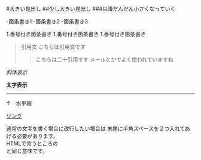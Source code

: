 #大きい見出し
##少し大きい見出し
###以降だんだん小さくなっていく

-箇条書き1
-箇条書き2
-箇条書き3


1.番号付き箇条書き
1.番号付き箇条書き
1.番号付き箇条書き



>引用文
>こちらは引用文です
>>こちらは二十引用です
>>メールとかでよく使われていますね


*斜体表示*

**太字表示**


---
↑　水平線

[リンク](https://www.morijyobi.ac.jp)

通常の文字を書く場合に改行したい場合は
末尾に半角スペースを２つ入れてあげる必要があります。  
HTMLで言うところの<br>と同じ意味です。
